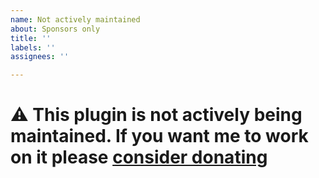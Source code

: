 ```yaml
---
name: Not actively maintained
about: Sponsors only
title: ''
labels: ''
assignees: ''

---
```


# ⚠️ This plugin is not actively being maintained. If you want me to work on it please [consider donating]( https://github.com/sponsors/giuseppeg)
